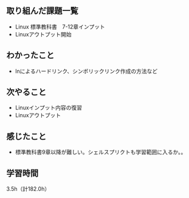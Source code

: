 ## 取り組んだ課題一覧
- Linux 標準教科書　7-12章インプット
- Linuxアウトプット開始

## わかったこと
- lnによるハードリンク、シンボリックリンク作成の方法など

## 次やること
- Linuxインプット内容の復習
- Linuxアウトプット

## 感じたこと
- 標準教科書9章以降が難しい。シェルスプリクトも学習範囲に入るか。。
  
## 学習時間
3.5h（計182.0h）

